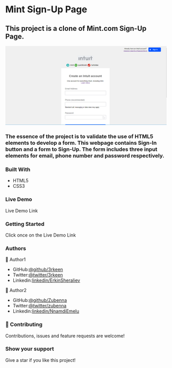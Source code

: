 # Mint Sign-Up Page
## This project is a clone of Mint.com Sign-Up Page.

![](images/project-image.PNG)

### The essence of the project is to validate the use of HTML5 elements to develop a form. This webpage contains Sign-In button and a form to Sign-Up. The form includes three input elements for email, phone number and password respectively.

### Built With
* HTML5
* CSS3

### Live Demo
Live Demo Link

### Getting Started
Click once on the Live Demo Link 

### Authors
👤 Author1

* GitHub:[@github/3rkeen](https://github.com/3rkeen)
* Twitter:[@twitter/3rkeen](https://twitter.com/3rkeen)
* Linkedin:[linkedin/ErkinSheraliev](https://www.linkedin.com/in/erkin-sheraliev-9122631a0/)

👤 Author2
* GitHub:[@github/Zubenna](https://github.com/Zubenna)
* Twitter:[@twitter/zubenna](https://twitter.com/zubenna)
* Linkedin:[linkedin/NnamdiEmelu](https://www.linkedin.com/in/nnamdi-emelu-08b14340/)

### 🤝 Contributing
Contributions, issues and feature requests are welcome!

### Show your support
Give a star if you like this project!
